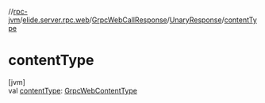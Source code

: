 //[rpc-jvm](../../../../index.md)/[elide.server.rpc.web](../../index.md)/[GrpcWebCallResponse](../index.md)/[UnaryResponse](index.md)/[contentType](content-type.md)

# contentType

[jvm]\
val [contentType](content-type.md): [GrpcWebContentType](../../-grpc-web-content-type/index.md)
